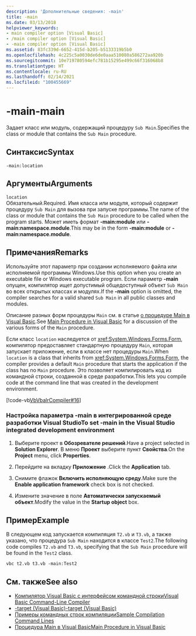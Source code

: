 ```yaml
---
description: 'Дополнительные сведения: -main'
title: -main
ms.date: 03/13/2018
helpviewer_keywords:
- main compiler option [Visual Basic]
- /main compiler option [Visual Basic]
- -main compiler option [Visual Basic]
ms.assetid: 83fc339d-6652-415d-b205-b5133319b5b0
ms.openlocfilehash: 4c225c5a0030de6de0aaa510080a586272aa920b
ms.sourcegitcommit: 10e719780594efc781b15295e499c66f316068b8
ms.translationtype: HT
ms.contentlocale: ru-RU
ms.lasthandoff: 02/14/2021
ms.locfileid: "100455669"
---
```

# <a name="-main"></a><span data-ttu-id="4c050-103">-main</span><span class="sxs-lookup"><span data-stu-id="4c050-103">-main</span></span>

<span data-ttu-id="4c050-104">Задает класс или модуль, содержащий процедуру `Sub Main`.</span><span class="sxs-lookup"><span data-stu-id="4c050-104">Specifies the class or module that contains the `Sub Main` procedure.</span></span>  
  
## <a name="syntax"></a><span data-ttu-id="4c050-105">Синтаксис</span><span class="sxs-lookup"><span data-stu-id="4c050-105">Syntax</span></span>  
  
```console  
-main:location  
```  
  
## <a name="arguments"></a><span data-ttu-id="4c050-106">Аргументы</span><span class="sxs-lookup"><span data-stu-id="4c050-106">Arguments</span></span>  

 `location`  
 <span data-ttu-id="4c050-107">Обязательный.</span><span class="sxs-lookup"><span data-stu-id="4c050-107">Required.</span></span> <span data-ttu-id="4c050-108">Имя класса или модуля, который содержит процедуру `Sub Main` для вызова при запуске программы.</span><span class="sxs-lookup"><span data-stu-id="4c050-108">The name of the class or module that contains the `Sub Main` procedure to be called when the program starts.</span></span> <span data-ttu-id="4c050-109">Может иметь формат **-main:module** или **-main:namespace.module**.</span><span class="sxs-lookup"><span data-stu-id="4c050-109">This may be in the form **-main:module** or **-main:namespace.module**.</span></span>  
  
## <a name="remarks"></a><span data-ttu-id="4c050-110">Примечания</span><span class="sxs-lookup"><span data-stu-id="4c050-110">Remarks</span></span>  

 <span data-ttu-id="4c050-111">Используйте этот параметр при создании исполняемого файла или исполняемой программы Windows.</span><span class="sxs-lookup"><span data-stu-id="4c050-111">Use this option when you create an executable file or Windows executable program.</span></span> <span data-ttu-id="4c050-112">Если параметр **-main** опущен, компилятор ищет допустимый общедоступный объект `Sub Main` во всех открытых классах и модулях.</span><span class="sxs-lookup"><span data-stu-id="4c050-112">If the **-main** option is omitted, the compiler searches for a valid shared `Sub Main` in all public classes and modules.</span></span>  
  
 <span data-ttu-id="4c050-113">Описание разных форм процедуры `Main` см. в статье [о процедуре Main в Visual Basic](../../programming-guide/program-structure/main-procedure.md).</span><span class="sxs-lookup"><span data-stu-id="4c050-113">See [Main Procedure in Visual Basic](../../programming-guide/program-structure/main-procedure.md) for a discussion of the various forms of the `Main` procedure.</span></span>  
  
 <span data-ttu-id="4c050-114">Если класс `location` наследуется от <xref:System.Windows.Forms.Form>, компилятор предоставляет стандартную процедуру `Main`, которая запускает приложение, если в классе нет процедуры `Main`.</span><span class="sxs-lookup"><span data-stu-id="4c050-114">When `location` is a class that inherits from <xref:System.Windows.Forms.Form>, the compiler provides a default `Main` procedure that starts the application if the class has no `Main` procedure.</span></span> <span data-ttu-id="4c050-115">Это позволяет компилировать код из командной строки, созданной в среде разработки.</span><span class="sxs-lookup"><span data-stu-id="4c050-115">This lets you compile code at the command line that was created in the development environment.</span></span>  
  
 [!code-vb[VbVbalrCompiler#16](~/samples/snippets/visualbasic/VS_Snippets_VBCSharp/VbVbalrCompiler/VB/Class1.vb#16)]  
  
### <a name="to-set--main-in-the-visual-studio-integrated-development-environment"></a><span data-ttu-id="4c050-116">Настройка параметра -main в интегрированной среде разработки Visual Studio</span><span class="sxs-lookup"><span data-stu-id="4c050-116">To set -main in the Visual Studio integrated development environment</span></span>  
  
1. <span data-ttu-id="4c050-117">Выберите проект в **Обозревателе решений**.</span><span class="sxs-lookup"><span data-stu-id="4c050-117">Have a project selected in **Solution Explorer**.</span></span> <span data-ttu-id="4c050-118">В меню **Проект** выберите пункт **Свойства**.</span><span class="sxs-lookup"><span data-stu-id="4c050-118">On the **Project** menu, click **Properties**.</span></span>  
  
2. <span data-ttu-id="4c050-119">Перейдите на вкладку **Приложение** .</span><span class="sxs-lookup"><span data-stu-id="4c050-119">Click the **Application** tab.</span></span>  
  
3. <span data-ttu-id="4c050-120">Снимите флажок **Включить исполняющую среду**.</span><span class="sxs-lookup"><span data-stu-id="4c050-120">Make sure the **Enable application framework** check box is not checked.</span></span>  
  
4. <span data-ttu-id="4c050-121">Измените значение в поле **Автоматически запускаемый объект**.</span><span class="sxs-lookup"><span data-stu-id="4c050-121">Modify the value in the **Startup object** box.</span></span>  
  
## <a name="example"></a><span data-ttu-id="4c050-122">Пример</span><span class="sxs-lookup"><span data-stu-id="4c050-122">Example</span></span>  

 <span data-ttu-id="4c050-123">В следующем код запускается компиляция `T2.vb` и `T3.vb`, а также указано, что процедура `Sub Main` находится в классе `Test2`.</span><span class="sxs-lookup"><span data-stu-id="4c050-123">The following code compiles `T2.vb` and `T3.vb`, specifying that the `Sub Main` procedure will be found in the `Test2` class.</span></span>  
  
```console
vbc t2.vb t3.vb -main:Test2  
```  
  
## <a name="see-also"></a><span data-ttu-id="4c050-124">См. также</span><span class="sxs-lookup"><span data-stu-id="4c050-124">See also</span></span>

- [<span data-ttu-id="4c050-125">Компилятор Visual Basic с интерфейсом командной строки</span><span class="sxs-lookup"><span data-stu-id="4c050-125">Visual Basic Command-Line Compiler</span></span>](index.md)
- [<span data-ttu-id="4c050-126">-target (Visual Basic)</span><span class="sxs-lookup"><span data-stu-id="4c050-126">-target (Visual Basic)</span></span>](target.md)
- [<span data-ttu-id="4c050-127">Примеры командных строк компиляции</span><span class="sxs-lookup"><span data-stu-id="4c050-127">Sample Compilation Command Lines</span></span>](sample-compilation-command-lines.md)
- [<span data-ttu-id="4c050-128">Процедура Main в Visual Basic</span><span class="sxs-lookup"><span data-stu-id="4c050-128">Main Procedure in Visual Basic</span></span>](../../programming-guide/program-structure/main-procedure.md)
